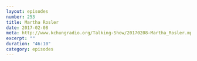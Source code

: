 ```yaml
---
layout: episodes
number: 253
title: Martha Rosler
date: 2017-02-08
meta: http://www.kchungradio.org/Talking-Show/20170208-Martha_Rosler.mp3
excerpt: ""
duration: "46:10"
category: episodes
---
```

